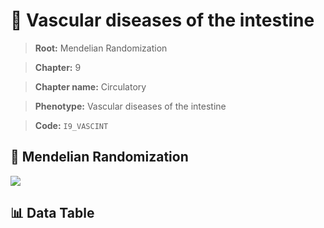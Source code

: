 # 🧪 Vascular diseases of the intestine

> **Root:** Mendelian Randomization

> **Chapter:** 9  

> **Chapter name:** Circulatory

> **Phenotype:** Vascular diseases of the intestine  

> **Code:** `I9_VASCINT`

## 🧬 Mendelian Randomization  

<img src="/MR/Figures/Forward/I9_VASCINT.png"/>

## 📊 Data Table

<CsvTableMRF src="/public/MR/Data/Forward/I9_VASCINT.csv"/>
